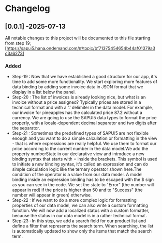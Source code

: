 # Changelog

## [0.0.1] -2025-07-13

All notable changes to this project will be documented to this file starting from step 19;
[https://sapui5.hana.ondemand.com/#/topic/bf71375454654b44af01379a3c3a6273]


### Added

* Step-19 : Now that we have established a good structure for our app, it's time to add some more functionality. We start exploring more features of data binding by adding some invoice data in JSON format that we display in a list below the panel.
* Step-20 : The list of invoices is already looking nice, but what is an invoice without a price assigned? Typically prices are stored in a technical format and with a '.' delimiter in the data model. For example, our invoice for pineapples has the calculated price 87.2 without a currency. We are going to use the SAPUI5 data types to format the price properly, with a locale-dependent decimal separator and two digits after the separator.
* Step-21 : Sometimes the predefined types of SAPUI5 are not flexible enough and you want to do a simple calculation or formatting in the view - that is where expressions are really helpful. We use them to format our price according to the current number in the data model.We add the property numberState in our declarative view and introduce a new binding syntax that starts with = inside the brackets. This symbol is used to initiate a new binding syntax, it's called an expression and can do simple calculation logic like the ternary operator shown here.The condition of the operator is a value from our data model. A model binding inside an expression binding has to be escaped with the $ sign as you can see in the code. We set the state to "Error" (the number will appear in red) if the price is higher than 50 and to "Success" (the number will appear in green) otherwise.
* Step-22 : If we want to do a more complex logic for formatting properties of our data model, we can also write a custom formatting function. We will now add a localized status with a custom formatter, because the status in our data model is in a rather technical format.
* Step-23 : In this step, we add a search field for our product list and define a filter that represents the search term. When searching, the list is automatically updated to show only the items that match the search term.